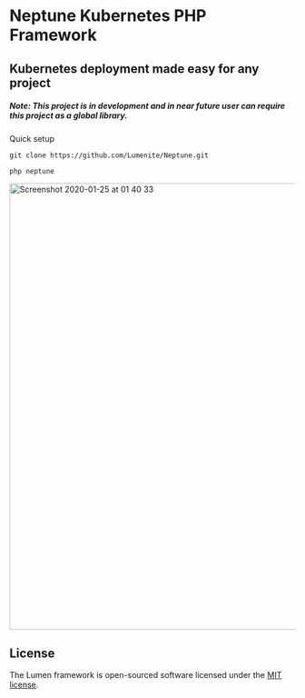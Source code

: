 # Neptune Kubernetes PHP Framework

## Kubernetes deployment made easy for any project

##### Note: This project is in development and in near future user can require this project as a global library.

Quick setup
```
git clone https://github.com/Lumenite/Neptune.git
    
php neptune
```

<img width="786" alt="Screenshot 2020-01-25 at 01 40 33" src="https://user-images.githubusercontent.com/7669734/73113371-d34a1e80-3f13-11ea-8c48-a9c6475faeec.png">


## License

The Lumen framework is open-sourced software licensed under the [MIT license](https://opensource.org/licenses/MIT).
